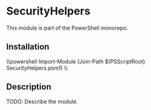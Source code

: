 # SecurityHelpers

This module is part of the PowerShell monorepo.

## Installation

\\\powershell
Import-Module (Join-Path $(PSScriptRoot) SecurityHelpers.psm1)
\\\

## Description

TODO: Describe the module.
